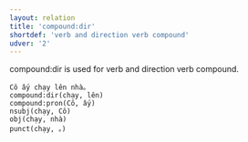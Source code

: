```yaml
---
layout: relation
title: 'compound:dir'
shortdef: 'verb and direction verb compound'
udver: '2'
---
```


compound:dir is used for verb and direction verb compound.

~~~ sdparse
Cô ấy chạy lên nhà。
compound:dir(chạy, lên)
compound:pron(Cô, ấy)
nsubj(chạy, Cô)
obj(chạy, nhà)
punct(chạy, 。)
~~~

<!-- Interlanguage links updated Ne 5. května 2024, 18:20:55 CEST -->
